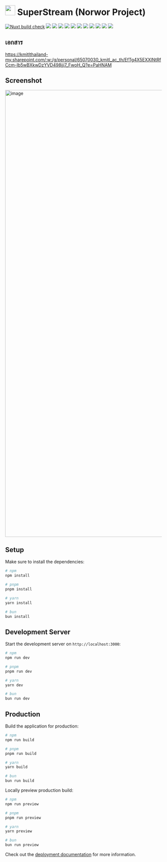 # <img height="32px" src="https://github.com/SupaschaiPh/Norwor/assets/112678332/a8d48a15-5aa5-4f45-a972-32a9d587ac54" /> SuperStream (Norwor Project)
[![Nuxt build check](https://github.com/SupaschaiPh/Norwor/actions/workflows/build_test.yml/badge.svg)](https://github.com/SupaschaiPh/Norwor/actions/workflows/build_test.yml)
![](https://img.shields.io/badge/Node.js-%23ffffff?style=flat-square&logo=nodedotjs)
![](https://img.shields.io/badge/TypeScript-%23ffffff?style=flat-square&logo=typescript)
[![](https://img.shields.io/badge/Nuxt-%23ffffff?style=flat-square&logo=nuxtdotjs)](https://nuxt.com/docs/getting-started/introduction)
![](https://img.shields.io/badge/Vuetify-%23ffffff?style=flat-square&logo=vuetify&logoColor=%231867C0)
![](https://img.shields.io/badge/TailwindCSS-%23ffffff?style=flat-square&logo=tailwindcss)
![](https://img.shields.io/badge/Docker-%23ffffff?style=flat-square&logo=docker)
![](https://img.shields.io/badge/Ubuntu-%23ffffff?style=flat-square&logo=ubuntu)
![](https://img.shields.io/badge/ffmpeg-%23ffffff?style=flat-square&logo=ffmpeg&logoColor=%23007808)
![](https://img.shields.io/badge/nginx-%23ffffff?style=flat-square&logo=Nginx&logoColor=%23009639)
![](https://img.shields.io/badge/Cloudflare%20CDN-%23ffffff?style=flat-square&logo=cloudflare)
![](https://img.shields.io/badge/Markdown-%23ffffff?style=flat-square&logo=markdown&logoColor=%23000000)


## เอกสาร
https://kmitlthailand-my.sharepoint.com/:w:/g/personal/65070030_kmitl_ac_th/EfTg4X5EXXlNtRfCcm-Ib5wBXkwDzYVD498jji7_FwoH_Q?e=PaHNAM


## Screenshot
<img width="1435" alt="image" src="https://github.com/SupaschaiPh/Norwor/assets/112678332/2d783e3c-1701-49a9-8473-e29e53ebacda">


## Setup

Make sure to install the dependencies:

```bash
# npm
npm install

# pnpm
pnpm install

# yarn
yarn install

# bun
bun install
```

## Development Server

Start the development server on `http://localhost:3000`:

```bash
# npm
npm run dev

# pnpm
pnpm run dev

# yarn
yarn dev

# bun
bun run dev
```

## Production

Build the application for production:

```bash
# npm
npm run build

# pnpm
pnpm run build

# yarn
yarn build

# bun
bun run build
```

Locally preview production build:

```bash
# npm
npm run preview

# pnpm
pnpm run preview

# yarn
yarn preview

# bun
bun run preview
```

Check out the [deployment documentation](https://nuxt.com/docs/getting-started/deployment) for more information.
